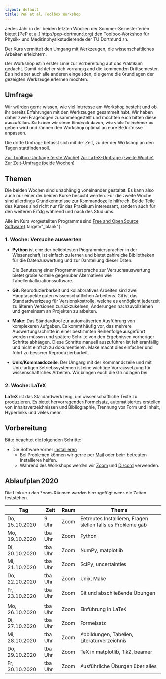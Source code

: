 ```yaml
---
layout: default
title: PeP et al. Toolbox Workshop
---
```


<p class="lead" markdown="1">
Jedes Jahr in den beiden letzten Wochen der Sommer-Semesterferien bietet [PeP et al.](http://pep-dortmund.org) den Toolbox-Workshop für Physik- und Medizinphysikstudierende der TU Dortmund an.
</p>

Der Kurs vermittelt den Umgang mit Werkzeugen, die wissenschaftliches Arbeiten erleichtern.

Der Workshop ist in erster Linie zur Vorbereitung auf das Praktikum gedacht.
Damit richtet er sich vorrangig and die kommenden Drittsemester.
Es sind aber auch alle anderen eingeladen, die gerne die Grundlagen der gezeigten Werkzeuge erlernen möchten.

## Umfrage
Wir würden gerne wissen, wie viel Interesse am Workshop besteht und ob ihr bereits Erfahrungen mit den Werkzeugen gesammelt habt.
Wir haben daher zwei Fragebögen zusammengestellt und möchten euch bitten diese auszufüllen.
So haben wir einen Eindruck davon, wie viele Teilnehmer es geben wird und können den Workshop optimal an eure Bedürfnisse anpassen.

Die dritte Umfrage befasst sich mit der Zeit, zu der der Workshop an den Tagen
stattfinden soll.

<div class="text-center mb-3">
<a target="_blank" role="button" class="btn btn-primary" href="https://forms.gle/cAYRw6sBSdZbJFL9A">Zur Toolbox-Umfrage (erste Woche)</a>
<a target="_blank" role="button" class="btn btn-primary" href="https://forms.gle/bdp9cmjj8RqJs6TAA">Zur LaTeX-Umfrage (zweite Woche)</a>
</div>
<div class="text-center mb-3">
<a target="_blank" role="button" class="btn btn-primary" href="https://forms.gle/j4kGHNXQnMQLVvRa6">Zur Zeit-Umfrage (beide Wochen)</a>
</div>


<!--
## Feedback 2020

Wir würden gerne Feedback von euch sammeln, um den Workshop beim nächsten Mal verbessern zu können.
Füllt bitte den Feedback-Bogen (ggf. auch mehrmals) aus.

<div class="text-center">
<a type="button" class="btn btn-primary" href="https://docs.google.com/forms/d/e/1FAIpQLScbo52AI3tE_TDHuqLhgmOiQe3hki2Eaa45OAY4KhBu7w0ZYA/viewform">Zum Toolbox-Feedback (erste Woche)</a>
<a type="button" class="btn btn-primary" href="https://docs.google.com/forms/d/e/1FAIpQLSd03lt-KjCkZ7ZwH6X9zeWAfoXzHD9yUwfRwVM2I785-LLpPw/viewform">Zum LaTeX-Feedback (zweite Woche)</a>
</div>
-->


## Themen

Die beiden Wochen sind unabhängig voneinander gestaltet.
Es kann also auch nur einer der beiden Kurse besucht werden.
Für die zweite Woche sind allerdings Grundkenntnisse zur Kommandozeile hilfreich.
Beide Teile des Kurses sind nicht nur für das Praktikum interessant, sondern auch für den weiteren Erfolg während und nach des Studiums.

Alle im Kurs vorgestellten Programme sind [Free and Open Source Software](https://en.wikipedia.org/wiki/Free_and_open-source_software){:target="_blank"}.


### 1. Woche: Versuche auswerten

* **Python** ist eine der beliebtesten Programmiersprachen in der Wissenschaft, ist einfach zu lernen und bietet zahlreiche Bibliotheken für die Datenauswertung und zur Darstellung dieser Daten.

  Die Benutzung einer Programmiersprache zur Versuchsauswertung bietet große Vorteile gegenüber Alternativen wie Tabellenkalkulationssoftware.

* **Git:** Reproduzierbarkeit und kollaboratives Arbeiten sind zwei Hauptaspekte guten wissenschaftlichen Arbeitens.
  Git ist das Standardwerkzeug für Versionskontrolle, welche es ermöglicht jederzeit zu älteren Versionen zurückzukehren, Änderungen nachzuvollziehen und gemeinsam an Projekten zu arbeiten.

* **Make**: Das Standardtool zur automatiserten Ausführung von komplexeren Aufgaben.
  Es kommt häufig vor, das mehrere Auswertungsschritte in einer bestimmten Reihenfolge ausgeführt werden müssen und spätere Schritte von den Ergebnissen vorheriger Schritte abhängen. Diese Schritte manuell auszuführen ist fehleranfällig und nicht einfach zu dokumentieren. Make macht dies einfacher und führt zu besserer Reproduzierbarkeit.

* **Unix/Kommandozeile**: Der Umgang mit der Kommandozeile und mit Unix-artigen Betriebssystemen ist eine wichtige Vorraussetzung für wissenschaftliches Arbeiten. Wir bringen euch die Grundlagen bei.


### 2. Woche: LaTeX

**LaTeX** ist das Standardwerkzeug, um wissenschaftliche Texte zu produzieren.
Es bietet hervorragenden Formelsatz, automatisiertes erstellen von Inhaltsverzeichnissen und Bibliographie, Trennung von Form und Inhalt, Hyperlinks und vieles mehr.

## Vorbereitung

Bitte beachtet die folgenden Schritte:

- Die Software vorher [installieren](/install)
    - Bei Problemen können wir gerne per [Mail](about.html) oder beim betreuten Installieren helfen.
    - Während des Workshops werden wir [Zoom](https://tu-dortmund.zoom.us/) und
      [Discord](https://discord.com/new/download) verwenden.
<!-- - Einen Laptop mitbringen, eine begrenzte Anzahl Laptops kann auch von uns gestellt werden -->
<!--  - Verlängerungskabel/Mehrfachstecker mitbringen (falls möglich) -->

<!-- - Bei Interesse am betreuten Installieren am Freitag eine kurze [Mail](mailto:toolbox-pep-dortmund@googlegroups.com) an uns mit dem Grund der Teilnahme:
    - Programme Installieren: Windows/Mac/Linux
    - Dualboot -->


## Ablaufplan 2020
Die Links zu den Zoom-Räumen werden hinzugefügt wenn die Zeiten feststehen.
<table class="table table-hover">
<thead>
  <tr>
  <th>Tag</th>
  <th>Zeit</th>
  <th>Raum</th>
  <th>Thema</th>
  </tr>
</thead>
<tbody>
  <tr>
  <td>Do, 15.10.2020</td>
  <td>9 Uhr</td>
  <td>Zoom</td>
  <td>Betreutes Installieren, Fragen stellen falls es Probleme gab
   <!---/ Umstieg auf Linux für Interessenten--->
   </td>
  </tr>
  <tr>
  <td>Mo, 19.10.2020</td>
  <td>tba Uhr</td>
  <td>Zoom</td>
  <td>Python</td>
  </tr>
  <tr>
  <td>Di, 20.10.2020</td>
  <td>tba Uhr</td>
  <td>Zoom</td>
  <td>NumPy, matplotlib</td>
  </tr>
  <tr>
  <td>Mi, 21.10.2020</td>
  <td>tba Uhr</td>
  <td>Zoom</td>
  <td>SciPy, uncertainties</td>
  </tr>
  <tr>
  <td>Do, 22.10.2020</td>
  <td>tba Uhr</td>
  <td>Zoom</td>
  <td>Unix, Make</td>
  </tr>
  <tr>
  <td>Fr, 23.10.2020</td>
  <td>tba Uhr</td>
  <td>Zoom</td>
  <td>Git und abschließende Übungen</td>
  </tr>
  <tr>
  <td></td>
  <td></td>
  <td></td>
  <td></td>
  </tr>
  <tr>
  <td>Mo, 26.10.2020</td>
  <td>tba Uhr</td>
  <td>Zoom</td>
  <td>Einführung in LaTeX</td>
  </tr>
  <tr>
  <td>Di, 27.10.2020</td>
  <td>tba Uhr</td>
  <td>Zoom</td>
  <td>Formelsatz</td>
  </tr>
  <tr>
  <td>Mi, 28.10.2020</td>
  <td>tba Uhr</td>
  <td>Zoom</td>
  <td>Abbildungen, Tabellen, Literaturverzeichnis</td>
  </tr>
  <tr>
  <td>Do, 29.10.2020</td>
  <td>tba Uhr</td>
  <td>Zoom</td>
  <td>TeX in matplotlib, TikZ, beamer</td>
  </tr>
  <tr>
  <td>Fr, 30.10.2020</td>
  <td>tba Uhr</td>
  <td>Zoom</td>
  <td>Ausführliche Übungen über alles</td>
  </tr>
</tbody>
</table>
